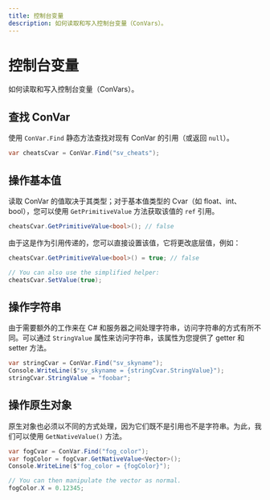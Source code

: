 ```yaml
---
title: 控制台变量
description: 如何读取和写入控制台变量（ConVars）。
---
```


# 控制台变量

如何读取和写入控制台变量（ConVars）。

## 查找 ConVar

使用 `ConVar.Find` 静态方法查找对现有 ConVar 的引用（或返回 `null`）。

```csharp
var cheatsCvar = ConVar.Find("sv_cheats");
```

## 操作基本值

读取 ConVar 的值取决于其类型；对于基本值类型的 Cvar（如 float、int、bool），您可以使用 `GetPrimitiveValue` 方法获取该值的 `ref` 引用。

```csharp
cheatsCvar.GetPrimitiveValue<bool>(); // false
```

由于这是作为引用传递的，您可以直接设置该值，它将更改底层值，例如：

```csharp
cheatsCvar.GetPrimitiveValue<bool>() = true; // false

// You can also use the simplified helper:
cheatsCvar.SetValue(true);
```

## 操作字符串

由于需要额外的工作来在 C# 和服务器之间处理字符串，访问字符串的方式有所不同。可以通过 `StringValue` 属性来访问字符串，该属性为您提供了 getter 和 setter 方法。

```csharp
var stringCvar = ConVar.Find("sv_skyname");
Console.WriteLine($"sv_skyname = {stringCvar.StringValue}");
stringCvar.StringValue = "foobar";
```

## 操作原生对象

原生对象也必须以不同的方式处理，因为它们既不是引用也不是字符串。为此，我们可以使用 `GetNativeValue()` 方法。

```csharp
var fogCvar = ConVar.Find("fog_color");
var fogColor = fogCvar.GetNativeValue<Vector>();
Console.WriteLine($"fog_color = {fogColor}");

// You can then manipulate the vector as normal.
fogColor.X = 0.12345;
```
